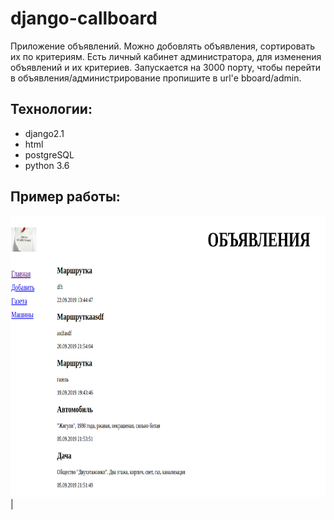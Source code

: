 # django-callboard
Приложение объявлений. Можно добовлять объявления, сортировать их по критериям.
Есть личный кабинет администратора, для изменения объявлений и их критериев. 
Запускается на 3000 порту, чтобы перейти в объявления/администрирование пропишите в url'е bboard/admin.
## Технологии:
* django2.1
* html
* postgreSQL
* python 3.6
## Пример работы:
<img src="https://github.com/godor1333/django-callboard/blob/master/Скриншот.png" width="900" height="450">|
